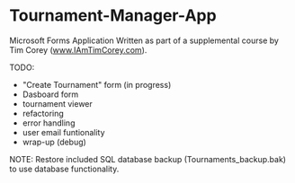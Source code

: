 # Tournament-Manager-App
Microsoft Forms Application Written as part of a supplemental course by Tim Corey (www.IAmTimCorey.com).

TODO:

* "Create Tournament" form (in progress)
* Dasboard form
* tournament viewer
* refactoring
* error handling
* user email funtionality
* wrap-up (debug)

NOTE: Restore included SQL database backup (Tournaments_backup.bak) to use database functionality.
